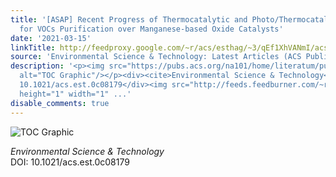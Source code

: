 ```yaml
---
title: '[ASAP] Recent Progress of Thermocatalytic and Photo/Thermocatalytic Oxidation
  for VOCs Purification over Manganese-based Oxide Catalysts'
date: '2021-03-15'
linkTitle: http://feedproxy.google.com/~r/acs/esthag/~3/qEf1XhVANmI/acs.est.0c08179
source: 'Environmental Science & Technology: Latest Articles (ACS Publications)'
description: '<p><img src="https://pubs.acs.org/na101/home/literatum/publisher/achs/journals/content/esthag/0/esthag.ahead-of-print/acs.est.0c08179/20210315/images/medium/es0c08179_0009.gif"
  alt="TOC Graphic"/></p><div><cite>Environmental Science & Technology</cite></div><div>DOI:
  10.1021/acs.est.0c08179</div><img src="http://feeds.feedburner.com/~r/acs/esthag/~4/qEf1XhVANmI"
  height="1" width="1" ...'
disable_comments: true
---
```

<p><img src="https://pubs.acs.org/na101/home/literatum/publisher/achs/journals/content/esthag/0/esthag.ahead-of-print/acs.est.0c08179/20210315/images/medium/es0c08179_0009.gif" alt="TOC Graphic"/></p><div><cite>Environmental Science & Technology</cite></div><div>DOI: 10.1021/acs.est.0c08179</div><img src="http://feeds.feedburner.com/~r/acs/esthag/~4/qEf1XhVANmI" height="1" width="1" ...